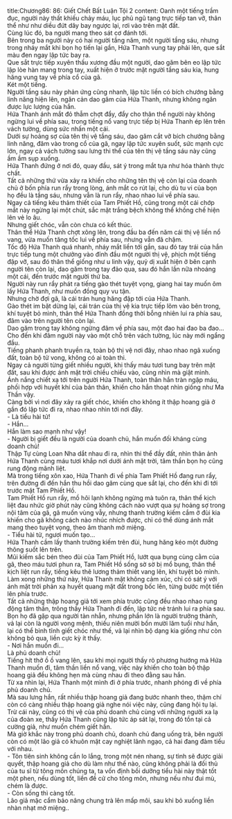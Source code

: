 title:Chương86: 86: Giết Chết Bất Luận Tội 2
content:
Oanh một tiếng trầm đục, người này thất khiếu chảy máu, lục phủ ngũ tạng trực tiếp tan vỡ, thân thể như như diều đứt dây bay ngược lại, rơi vào trên mặt đất.<br>Cùng lúc đó, ba người mang theo sát cơ đánh tới.<br>Bên trong ba người này có hai người tầng năm, một người tầng sáu, nhưng trong nháy mắt khi bọn họ tiến lại gần, Hứa Thanh vung tay phải lên, que sắt màu đen ngay lập tức bay ra.<br>Que sắt trực tiếp xuyên thấu xương đầu một người, dao găm bên eo lập tức lập lòe hàn mang trong tay, xuất hiện ở trước mặt người tầng sáu kia, hung hăng vung tay về phía cổ của gã.<br>Két một tiếng.<br>Người tầng sáu này phản ứng cũng nhanh, lập tức liền có bích chướng bằng linh năng hiện lên, ngăn cản dao găm của Hứa Thanh, nhưng không ngăn được lực lượng của hắn.<br>Hứa Thanh ánh mắt đỏ thẫm chợt đẩy, đẩy cho thân thể người này không ngừng lui về phía sau, trong tiếng nổ vang trực tiếp bị Hứa Thanh ép lên trên vách tường, dùng sức nhấn một cái.<br>Dưới sự hoảng sợ của tên thị vệ tầng sáu, dao găm cắt vỡ bích chướng bằng linh năng, đâm vào trong cổ của gã, ngay lập tức xuyên suốt, sức mạnh cực lớn, ngay cả vách tường sau lưng thi thể của tên thị vệ tầng sáu này cũng ầm ầm sụp xuống.<br>Hứa Thanh đứng ở nơi đó, quay đầu, sát ý trong mắt tựa như hóa thành thực chất.<br>Tất cả những thứ vừa xảy ra khiến cho những tên thị vệ còn lại của doanh chủ ở bốn phía run rẩy trong lòng, ánh mắt co rút lại, cho dù tu vi của bọn họ đều là tầng sáu, nhưng vẫn là run rẩy, nhao nhao lui về phía sau.<br>Ngay cả tiếng kêu thảm thiết của Tam Phiết Hồ, cũng trong một cái chớp mắt này ngừng lại một chút, sắc mặt trắng bệch không thể khống chế hiện lên vẻ lo âu.<br>Nhưng giết chóc, vẫn còn chưa có kết thúc.<br>Thân thể Hứa Thanh chợt xông lên, trong đầu ba đến năm cái thị vệ liền nổ vang, vừa muốn tăng tốc lui về phía sau, nhưng vẫn đã chậm.<br>Tốc độ Hứa Thanh quá nhanh, nháy mắt liền tới gần, sau đó tay trái của hắn trực tiếp tung một chưởng vào đỉnh đầu một người thị vệ, phịch một tiếng đập vỡ, sau đó thân thể giống như u linh vậy, quỷ dị xuất hiện ở bên cạnh người tên còn lại, dao găm trong tay đảo qua, sau đó hắn lần nữa nhoáng một cái, đến trước mặt người thứ ba.<br>Người này run rẩy phát ra tiếng gào thét tuyệt vọng, giang hai tay muốn ôm lấy Hứa Thanh, như muốn đồng quy vu tận.<br>Nhưng chờ đợi gã, là cái trán hung hăng đập tới của Hứa Thanh.<br>Gào thét im bặt dừng lại, cái trán của thị vệ kia trực tiếp lõm vào bên trong, khí tuyệt bỏ mình, thân thể Hứa Thanh đồng thời bỗng nhiên lui ra phía sau, đâm vào trên người tên còn lại.<br>Dao găm trong tay không ngừng đâm về phía sau, một đao hai đao ba đao...<br>Cho đến khi đâm người này vào một chỗ trên vách tường, lúc này mới ngẩng đầu.<br>Tiếng phanh phanh truyền ra, toàn bộ thị vệ nơi đây, nhao nhao ngã xuống đất, toàn bộ tử vong, không có ai toàn thi.<br>Ngay cả người từng giết nhiều người, khi thấy máu tươi tung bay trên mặt đất, sau khi được ánh mặt trời chiều chiếu vào, cũng nhìn mà giật mình.<br>Ánh nắng chiết xạ tới trên người Hứa Thanh, toàn thân hắn tràn ngập máu, phối hợp với huyết khí của bản thân, khiến cho hắn thoạt nhìn giống như Ma Thần vậy.<br>Càng bởi vì nơi đây xảy ra giết chóc, khiến cho không ít thập hoang giả ở gần đó lập tức đi ra, nhao nhao nhìn tới nơi đây.<br>- Là tiểu hài tử!<br>- Hắn...<br>Hắn làm sao mạnh như vậy!<br>- Người bị giết đều là người của doanh chủ, hắn muốn đối kháng cùng doanh chủ!<br>Thập Tự cùng Loan Nha dắt nhau đi ra, nhìn thi thể đầy đất, nhìn thân ảnh Hứa Thanh cùng máu tươi khắp nơi dưới ánh mặt trời, tâm thần bọn họ cũng rung động mãnh liệt.<br>Mà trong tiếng xôn xao, Hứa Thanh đi về phía Tam Phiết Hồ đang run rẩy, trên đường đi đến hắn thu hồi dao găm cùng que sắt lại, cho đến khi đi tới trước mặt Tam Phiết Hồ.<br>Tam Phiết Hồ run rẩy, mồ hôi lạnh không ngừng mà tuôn ra, thân thể kịch liệt đau nhức giờ phút này cũng không cách nào vượt qua sự hoảng sợ trong nội tâm của gã, gã muốn vùng vẫy, nhưng thanh trường kiếm cắm ở đùi kia khiến cho gã không cách nào nhúc nhích được, chỉ có thể dùng ánh mắt mang theo tuyệt vọng, theo âm thanh mở miệng.<br>- Tiểu hài tử, ngươi muốn tạo...<br>Hứa Thanh cầm lấy thanh trường kiếm trên đùi, hung hăng kéo một đường thông suốt lên trên.<br>Mũi kiếm sắc bén theo đùi của Tam Phiết Hồ, lướt qua bụng cùng cằm của gã, theo máu tươi phun ra, Tam Phiết Hồ sống sờ sờ bị mổ bụng, thân thể kịch liệt run rẩy, tiếng kêu thê lương thảm thiết vang lên, khí tuyệt bỏ mình.<br>Làm xong những thứ này, Hứa Thanh mặt không cảm xúc, chỉ có sát ý với ánh mặt trời phản xạ huyết quang mặt đất trong bốc lên, từng bước một tiến lên phía trước.<br>Tất cả những thập hoang giả tới xem phía trước cũng đều nhao nhao rung động tâm thần, trông thấy Hứa Thanh đi đến, lập tức né tránh lui ra phía sau.<br>Bọn họ đã gặp qua người tàn nhẫn, nhưng phần lớn là người trưởng thành, vả lại còn là người vong mệnh, thiếu niên mười bốn mười lăm tuổi như hắn, lại có thể bình tĩnh giết chóc như thế, vả lại nhìn bộ dạng kia giống như còn không bỏ qua, liền cực kỳ ít thấy.<br>- Nơi hắn muốn đi...<br>Là phủ doanh chủ!<br>Tiếng hít thở ồ ồ vang lên, sau khi mọi người thấy rõ phương hướng mà Hứa Thanh muốn đi, tâm thần liền nổ vang, việc này khiến cho toàn bộ thập hoang giả đều không hẹn mà cùng nhau đi theo đằng sau hắn.<br>Từ xa nhìn lại, Hứa Thanh một mình đi ở phía trước, nhanh phóng đi về phía phủ doanh chủ.<br>Mà sau lưng hắn, rất nhiều thập hoang giả đang bước nhanh theo, thậm chí còn có càng nhiều thập hoang giả nghe nói việc này, cũng đang hội tụ lại.<br>Trừ cái này, cũng có thị vệ của phủ doanh chủ cùng với những người xa lạ của đoàn xe, thấy Hứa Thanh cũng lập tức áp sát lại, trong đó tồn tại cả cường giả, như muốn chém giết hắn.<br>Mà giờ khắc này trong phủ doanh chủ, doanh chủ đang uống trà, bên người còn có một lão giả có khuôn mặt cay nghiệt lãnh ngạo, cả hai đang đàm tiếu với nhau.<br>- Tôn tiên sinh không cần lo lắng, trong một nén nhang, sự tình sẽ được giải quyết, thập hoang giả cho dù làm như thế nào, cũng không phải là đối thủ của tu sĩ từ tông môn chúng ta, ta vốn định bồi dưỡng tiểu hài này thật tốt một phen, nếu dùng tốt, liền đề cử cho tông môn, nhưng nếu như đui mù, chém là được.<br>- Còn sống thì càng tốt.<br>Lão giả mặc cẩm bảo nâng chung trà lên mấp môi, sau khi bỏ xuống liền nhàn nhạt mở miệng..<br>